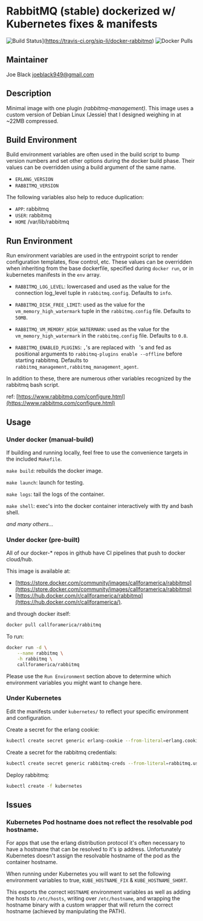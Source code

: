 # RabbitMQ (stable) dockerized w/ Kubernetes fixes & manifests

![Build Status](https://travis-ci.org/sip-li/docker-rabbitmq.svg?branch=master)](https://travis-ci.org/sip-li/docker-rabbitmq) ![Docker Pulls](https://img.shields.io/docker/pulls/callforamerica/rabbitmq.svg)

## Maintainer

Joe Black <joeblack949@gmail.com>

## Description

Minimal image with one plugin *(rabbitmq-management)*.  This image uses a custom version of Debian Linux (Jessie) that I designed weighing in at ~22MB compressed.

## Build Environment

Build environment variables are often used in the build script to bump version numbers and set other options during the docker build phase.  Their values can be overridden using a build argument of the same name.

* `ERLANG_VERSION`
* `RABBITMQ_VERSION`

The following variables also help to reduce duplication:

* `APP`: rabbitmq
* `USER`: rabbitmq
* `HOME` /var/lib/rabbitmq


## Run Environment

Run environment variables are used in the entrypoint script to render configuration templates, flow control, etc.  These values can be overridden when inheriting from the base dockerfile, specified during `docker run`, or in kubernetes manifests in the `env` array.

* `RABBITMQ_LOG_LEVEL`: lowercased and used as the value for the connection log_level tuple in `rabbitmq.config`.  Defaults to `info`.

* `RABBITMQ_DISK_FREE_LIMIT`: used as the value for the `vm_memory_high_watermark` tuple in the `rabbitmq.config` file.  Defaults to `50MB`.

* `RABBITMQ_VM_MEMORY_HIGH_WATERMARK`: used as the value for the `vm_memory_high_watermark` in the `rabbitmq.config` file.  Defaults to `0.8`.

* `RABBITMQ_ENABLED_PLUGINS`: `,`'s are replaced with ` `'s and fed as positional arguments to `rabbitmq-plugins enable --offline` before starting rabbitmq.  Defaults to `rabbitmq_management,rabbitmq_management_agent`.


In addition to these, there are numerous other variables recognized by the rabbitmq bash script.

ref: [https://www.rabbitmq.com/configure.html](https://www.rabbitmq.com/configure.html)


## Usage

### Under docker (manual-build)

If building and running locally, feel free to use the convenience targets in the included `Makefile`.

`make build`: rebuilds the docker image.

`make launch`: launch for testing.

`make logs`: tail the logs of the container.

`make shell`: exec's into the docker container interactively with tty and bash shell.

*and many others...*


### Under docker (pre-built)

All of our docker-* repos in github have CI pipelines that push to docker cloud/hub.  

This image is available at:
* [https://store.docker.com/community/images/callforamerica/rabbitmq](https://store.docker.com/community/images/callforamerica/rabbitmq)
*  [https://hub.docker.com/r/callforamerica/rabbitmq](https://hub.docker.com/r/callforamerica/).

and through docker itself:
```bash
docker pull callforamerica/rabbitmq
```

To run:

```bash
docker run -d \
    --name rabbitmq \
    -h rabbitmq \
    callforamerica/rabbitmq
```

Please use the `Run Environment` section above to determine which environment variables you might want to change here.


### Under Kubernetes

Edit the manifests under `kubernetes/` to reflect your specific environment and configuration.

Create a secret for the erlang cookie:
```bash
kubectl create secret generic erlang-cookie --from-literal=erlang.cookie=$(LC_ALL=C tr -cd '[:alnum:]' < /dev/urandom | head -c 64)
```

Create a secret for the rabbitmq credentials:
```bash
kubectl create secret generic rabbitmq-creds --from-literal=rabbitmq.user=$(sed $(perl -e "print int rand(99999)")"q;d" /usr/share/dict/words) --from-literal=rabbitmq.pass=$(LC_ALL=C tr -cd '[:alnum:]' < /dev/urandom | head -c 32)
```

Deploy rabbitmq:
```bash
kubectl create -f kubernetes
```


## Issues

### Kubernetes Pod hostname does not reflect the resolvable pod hostname.

For apps that use the erlang distribution protocol it's often necessary to have a hostname that can be resolved to it's ip address.  Unfortunately Kubernetes doesn't assign the resolvable hostname of the pod as the container hostname.  

When running under Kubernetes you will want to set the following environment variables to true, `KUBE_HOSTNAME_FIX` & `KUBE_HOSTNAME_SHORT`.  

This exports the correct `HOSTNAME` environment variables as well as adding the hosts to `/etc/hosts`, writing over `/etc/hostname`, and wrapping the hostname binary with a custom wrapper that will return the correct hostname (achieved by manipulating the PATH).
